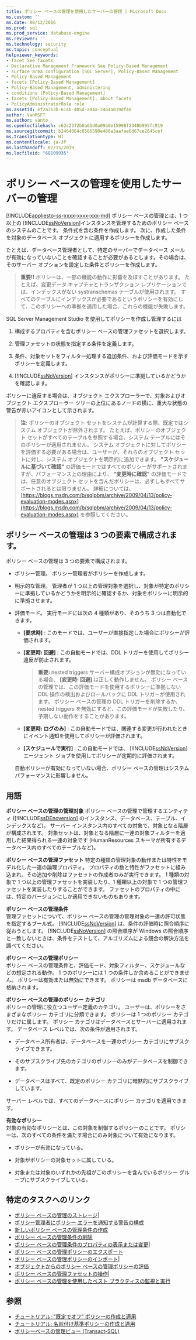 ```yaml
---
title: ポリシー ベースの管理を使用したサーバーの管理 | Microsoft Docs
ms.custom: ''
ms.date: 08/12/2016
ms.prod: sql
ms.prod_service: database-engine
ms.reviewer: ''
ms.technology: security
ms.topic: conceptual
helpviewer_keywords:
- facet See facets
- Declarative Management Framework See Policy-Based Management
- surface area configuration [SQL Server], Policy-Based Management
- Policy-Based Management
- facets [Policy-Based Management]
- Policy-Based Management, administering
- conditions [Policy-Based Management]
- facets [Policy-Based Management], about facets
- PolicyAdministratorRole role
ms.assetid: ef2a7b3b-614b-405d-a04a-2464a019df40
author: VanMSFT
ms.author: vanto
ms.openlocfilehash: c62c2372b0a61d0a09a0e15998f2340b995fc919
ms.sourcegitcommit: b2464064c0566590e486a3aafae6d67ce2645cef
ms.translationtype: HT
ms.contentlocale: ja-JP
ms.lasthandoff: 07/15/2019
ms.locfileid: "68109935"
---
```

# <a name="administer-servers-by-using-policy-based-management"></a>ポリシー ベースの管理を使用したサーバーの管理
[!INCLUDE[appliesto-ss-xxxx-xxxx-xxx-md](../../includes/appliesto-ss-xxxx-xxxx-xxx-md.md)]
   ポリシー ベースの管理とは、1 つ以上の [!INCLUDE[ssNoVersion](../../includes/ssnoversion-md.md)]インスタンスを管理するためのポリシー ベースのシステムのことです。 条件式を含む条件を作成します。 次に、作成した条件を対象のデータベース オブジェクトに適用するポリシーを作成します。  

たとえば、データベース管理者として、特定のサーバーでデータベース メールが有効になっていないことを確認することが必要があるとします。その場合は、そのサーバー オプションを設定した条件とポリシーを作成します。 
   
 > **重要!!** ポリシーは、一部の機能の動作に影響を及ぼすことがあります。 たとえば、変更データ キャプチャとトランザクション レプリケーションでは、インデックスがない systranschemas テーブルが使用されます。 すべてのテーブルにインデックスが必要であるというポリシーを有効にして、このポリシーへの準拠を適用した場合、これらの機能が失敗します。  
  
 SQL Server Management Studio を使用してポリシーを作成し管理するには
  
1.  構成するプロパティを含むポリシー ベースの管理ファセットを選択します。  
  
2.  管理ファセットの状態を指定する条件を定義します。  
  
3.  条件、対象セットをフィルター処理する追加条件、および評価モードを示すポリシーを定義します。  
  
4.  [!INCLUDE[ssNoVersion](../../includes/ssnoversion-md.md)] インスタンスがポリシーに準拠しているかどうかを確認します。  
  
 ポリシーに違反する場合は、オブジェクト エクスプローラーで、対象およびオブジェクト エクスプローラー ツリーの上位にあるノードの横に、重大な状態の警告が赤いアイコンとして示されます。  
  
> **注:** ポリシーのオブジェクト セットをシステムが計算する際、既定ではシステム オブジェクトが除外されます。  たとえば、ポリシーのオブジェクト セットがすべてのテーブルを参照する場合、システム テーブルにはそのポリシーが適用されません。 システム オブジェクトに対してポリシーを評価する必要がある場合は、ユーザーが、それらのオブジェクト セットに対し、システム オブジェクトを明示的に追加できます。 **"スケジュールに基づいて確認"** の評価モードではすべてのポリシーがサポートされますが、パフォーマンス上の理由により、 **"変更時に確認"** の評価モードでは、任意のオブジェクト セットを含んだポリシーは、必ずしもすべてサポートされるとは限りません。 詳細については、[https://blogs.msdn.com/b/sqlpbm/archive/2009/04/13/policy-evaluation-modes.aspx](https://blogs.msdn.com/b/sqlpbm/archive/2009/04/13/policy-evaluation-modes.aspx) を参照してください。  
  
## <a name="three-policy-based-management-components"></a>ポリシー ベースの管理は 3 つの要素で構成されます。  
 ポリシー ベースの管理は 3 つの要素で構成されます。  
  
-   ポリシー管理。 ポリシー管理者がポリシーを作成します。  
  
-   明示的な管理。 管理者が 1 つ以上の管理対象を選択し、対象が特定のポリシーに準拠しているかどうかを明示的に確認するか、対象をポリシーに明示的に準拠させます。  
  
-   評価モード。 実行モードには次の 4 種類があり、そのうち 3 つは自動化できます。  
  
    -   **[要求時]** : このモードでは、ユーザーが直接指定した場合にポリシーが評価されます。  
  
    -   **[変更時: 回避]** : この自動モードでは、DDL トリガーを使用してポリシー違反が防止されます。  
  
        > **重要:** nested triggers サーバー構成オプションが無効になっている場合、 **[変更時: 回避]** は正しく動作しません。 ポリシー ベースの管理では、この評価モードを使用するポリシーに準拠しない DDL 操作の検出およびロールバックに DDL トリガーが使用されます。 ポリシー ベースの管理の DDL トリガーを削除するか、nested triggers を無効にすると、この評価モードが失敗したり、予期しない動作をすることがあります。  
  
    -   **[変更時: ログのみ]** : この自動モードでは、関連する変更が行われたときにイベント通知を使用してポリシーが評価されます。  
  
    -   **[スケジュールで実行]** : この自動モードでは、 [!INCLUDE[ssNoVersion](../../includes/ssnoversion-md.md)] エージェント ジョブを使用してポリシーが定期的に評価されます。  
  
     自動ポリシーが有効になっていない場合、ポリシー ベースの管理はシステム パフォーマンスに影響しません。  
  
## <a name="terms"></a>用語  
 **ポリシー ベースの管理の管理対象** ポリシー ベースの管理で管理するエンティティ ([!INCLUDE[ssDEnoversion](../../includes/ssdenoversion-md.md)] のインスタンス、データベース、テーブル、インデックスなど)。 サーバー インスタンス内のすべての対象で、対象となる階層が構成されます。 対象セットは、対象となる階層に一連の対象フィルターを適用した結果得られる一連の対象です (HumanResources スキーマが所有するデータベース内のすべてのテーブルなど)。  
  
 **ポリシー ベースの管理ファセット** 特定の種類の管理対象の動作または特性をモデル化した一連の論理プロパティ。 プロパティの数と特性がファセットに組み込まれ、その追加や削除はファセットの作成者のみが実行できます。 1 種類の対象で 1 つ以上の管理ファセットを実装したり、1 種類以上の対象で 1 つの管理ファセットを実装したりすることができます。 ファセットのプロパティの中には、特定のバージョンにしか適用できないものもあります。  
  
 **ポリシー ベースの管理条件**  
 管理ファセットについて、ポリシー ベースの管理の管理対象の一連の許可状態を指定するブール式。 [!INCLUDE[ssNoVersion](../../includes/ssnoversion-md.md)] は、条件の評価時に照合順序に従おうとします。 [!INCLUDE[ssNoVersion](../../includes/ssnoversion-md.md)] の照合順序が Windows の照合順序と一致しないときは、条件をテストして、アルゴリズムによる競合の解決方法を調べてください。  
  
 **ポリシー ベースの管理ポリシー**  
 ポリシー ベースの管理条件と、評価モード、対象フィルター、スケジュールなどの想定される動作。 1 つのポリシーには 1 つの条件しか含めることができません。 ポリシーは有効または無効にできます。 ポリシーは msdb データベースに格納されます。  
  
 **ポリシー ベースの管理のポリシー カテゴリ**  
 ポリシーの管理に役立つユーザー定義のカテゴリ。 ユーザーは、ポリシーをさまざまなポリシー カテゴリに分類できます。 ポリシーは 1 つのポリシー カテゴリだけに属します。 ポリシー カテゴリはデータベースとサーバーに適用されます。 データベース レベルでは、次の条件が適用されます。  
  
-   データベース所有者は、データベースを一連のポリシー カテゴリにサブスクライブできます。  
  
-   そのサブスクライブ先のカテゴリのポリシーのみがデータベースを制御できます。  
  
-   データベースはすべて、既定のポリシー カテゴリに暗黙的にサブスクライブしています。  
  
 サーバー レベルでは、すべてのデータベースにポリシー カテゴリを適用できます。  
  
 **有効なポリシー**  
 対象の有効なポリシーとは、この対象を制御するポリシーのことです。 ポリシーは、次のすべての条件を満たす場合にのみ対象について有効になります。  
  
-   ポリシーが有効になっている。  
  
-   対象がポリシーの対象セットに属している。  
  
-   対象または対象のいずれかの先祖がこのポリシーを含んでいるポリシー グループにサブスクライブしている。  
  
## <a name="links-to-specific-tasks"></a>特定のタスクへのリンク 

 - [ポリシー ベースの管理のストレージ](policy-based-management-storage.md)|  
 - [ポリシー管理者にポリシー エラーを通知する警告の構成](../../relational-databases/policy-based-management/configure-alerts-to-notify-policy-administrators-of-policy-failures.md)  
 - [新しいポリシー ベースの管理条件の作成](../../relational-databases/policy-based-management/create-a-new-policy-based-management-condition.md) 
 - [ポリシー ベースの管理条件の削除](../../relational-databases/policy-based-management/delete-a-policy-based-management-condition.md)
 - [ポリシー ベースの管理条件のプロパティの表示または変更](../../relational-databases/policy-based-management/view-or-modify-the-properties-of-a-policy-based-management-condition.md)|  
 - [ポリシー ベースの管理ポリシーのエクスポート](../../relational-databases/policy-based-management/export-a-policy-based-management-policy.md)
 - [ポリシー ベースの管理ポリシーのインポート](../../relational-databases/policy-based-management/import-a-policy-based-management-policy.md)|  
 - [オブジェクトからのポリシー ベースの管理ポリシーの評価](../../relational-databases/policy-based-management/evaluate-a-policy-based-management-policy-from-an-object.md)
 - [ポリシー ベースの管理ファセットの操作](../../relational-databases/policy-based-management/working-with-policy-based-management-facets.md)|  
 - [ポリシー ベースの管理を使用したベスト プラクティスの監視と実行](../../relational-databases/policy-based-management/monitor-and-enforce-best-practices-by-using-policy-based-management.md)


## <a name="see-also"></a>参照  
 
 - [チュートリアル: "既定でオフ" ポリシーの作成と適用](lesson-1-create-and-apply-an-off-by-default-policy.md)
 - [チュートリアル: 名前付け基準ポリシーの作成と適用](lesson-2-create-and-apply-a-naming-standards-policy.md)
 - [ポリシーベースの管理ビュー &#40;Transact-SQL&#41;](../../relational-databases/system-catalog-views/policy-based-management-views-transact-sql.md)  
 

 
  
  
